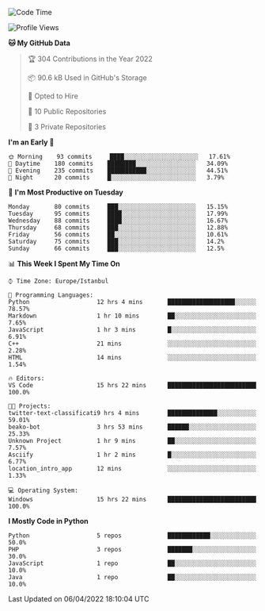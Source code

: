 <!--START_SECTION:waka-->
![Code Time](http://img.shields.io/badge/Code%20Time-130%20hrs%2023%20mins-blue)

![Profile Views](http://img.shields.io/badge/Profile%20Views-19-blue)

**🐱 My GitHub Data** 

> 🏆 304 Contributions in the Year 2022
 > 
> 📦 90.6 kB Used in GitHub's Storage 
 > 
> 💼 Opted to Hire
 > 
> 📜 10 Public Repositories 
 > 
> 🔑 3 Private Repositories  
 > 
**I'm an Early 🐤** 

```text
🌞 Morning    93 commits     ████░░░░░░░░░░░░░░░░░░░░░   17.61% 
🌆 Daytime    180 commits    ████████░░░░░░░░░░░░░░░░░   34.09% 
🌃 Evening    235 commits    ███████████░░░░░░░░░░░░░░   44.51% 
🌙 Night      20 commits     █░░░░░░░░░░░░░░░░░░░░░░░░   3.79%

```
📅 **I'm Most Productive on Tuesday** 

```text
Monday       80 commits     ███░░░░░░░░░░░░░░░░░░░░░░   15.15% 
Tuesday      95 commits     ████░░░░░░░░░░░░░░░░░░░░░   17.99% 
Wednesday    88 commits     ████░░░░░░░░░░░░░░░░░░░░░   16.67% 
Thursday     68 commits     ███░░░░░░░░░░░░░░░░░░░░░░   12.88% 
Friday       56 commits     ██░░░░░░░░░░░░░░░░░░░░░░░   10.61% 
Saturday     75 commits     ███░░░░░░░░░░░░░░░░░░░░░░   14.2% 
Sunday       66 commits     ███░░░░░░░░░░░░░░░░░░░░░░   12.5%

```


📊 **This Week I Spent My Time On** 

```text
⌚︎ Time Zone: Europe/Istanbul

💬 Programming Languages: 
Python                   12 hrs 4 mins       ███████████████████░░░░░░   78.57% 
Markdown                 1 hr 10 mins        ██░░░░░░░░░░░░░░░░░░░░░░░   7.65% 
JavaScript               1 hr 3 mins         █░░░░░░░░░░░░░░░░░░░░░░░░   6.91% 
C++                      21 mins             ░░░░░░░░░░░░░░░░░░░░░░░░░   2.28% 
HTML                     14 mins             ░░░░░░░░░░░░░░░░░░░░░░░░░   1.54%

🔥 Editors: 
VS Code                  15 hrs 22 mins      █████████████████████████   100.0%

🐱‍💻 Projects: 
twitter-text-classificati9 hrs 4 mins        ██████████████░░░░░░░░░░░   59.01% 
beako-bot                3 hrs 53 mins       ██████░░░░░░░░░░░░░░░░░░░   25.33% 
Unknown Project          1 hr 9 mins         ██░░░░░░░░░░░░░░░░░░░░░░░   7.57% 
Asciify                  1 hr 2 mins         █░░░░░░░░░░░░░░░░░░░░░░░░   6.77% 
location_intro_app       12 mins             ░░░░░░░░░░░░░░░░░░░░░░░░░   1.33%

💻 Operating System: 
Windows                  15 hrs 22 mins      █████████████████████████   100.0%

```

**I Mostly Code in Python** 

```text
Python                   5 repos             ████████████░░░░░░░░░░░░░   50.0% 
PHP                      3 repos             ███████░░░░░░░░░░░░░░░░░░   30.0% 
JavaScript               1 repo              ██░░░░░░░░░░░░░░░░░░░░░░░   10.0% 
Java                     1 repo              ██░░░░░░░░░░░░░░░░░░░░░░░   10.0%

```



 Last Updated on 06/04/2022 18:10:04 UTC
<!--END_SECTION:waka-->

<!--
**3nws/3nws** is a ✨ _special_ ✨ repository because its `README.md` (this file) appears on your GitHub profile.

Here are some ideas to get you started:

- 🔭 I’m currently working on ...
- 🌱 I’m currently learning ...
- 👯 I’m looking to collaborate on ...
- 🤔 I’m looking for help with ...
- 💬 Ask me about ...
- 📫 How to reach me: ...
- 😄 Pronouns: ...
- ⚡ Fun fact: ...
-->

